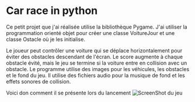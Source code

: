 # Car race in python

Ce petit projet que j'ai réalisée utilise la bibliothèque Pygame.
J'ai utiliser la programmation orienté objet pour créer une classe VoitureJour et une classe Ostacle où je les initialise.

Le joueur peut contrôler une voiture qui se déplace horizontalement pour éviter des obstacles descendant de l'écran.
Le score augmente à chaque obstacle évité, mais le jeu se termine si la voiture entre en collision avec un obstacle.
Le programme utilise des images pour les véhicules, les obstacles et le fond du jeu.
Il utilise des fichiers audio pour la musique de fond et les effets sonores de collision. 

Voici don comment il se présente lors du lancement
![ScreenShot du jeu](https://github.com/Myanna06/car-race-python/assets/154425535/28e58130-3eb1-4adc-9bca-9e3f6b50a9f7)
